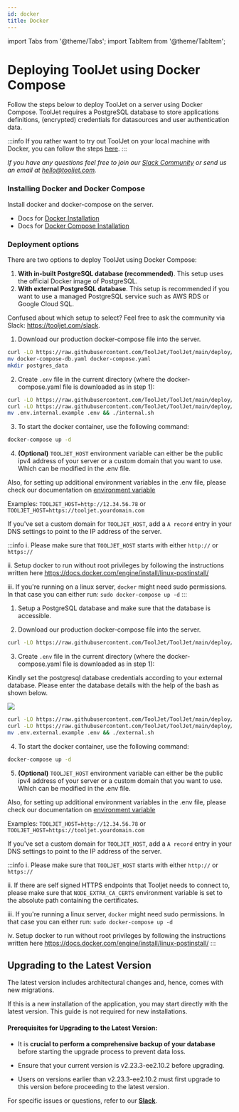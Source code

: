```yaml
---
id: docker
title: Docker
---
```


import Tabs from '@theme/Tabs';
import TabItem from '@theme/TabItem';

# Deploying ToolJet using Docker Compose

Follow the steps below to deploy ToolJet on a server using Docker Compose. ToolJet requires a PostgreSQL database to store applications definitions, (encrypted) credentials for datasources and user authentication data.

:::info
If you rather want to try out ToolJet on your local machine with Docker, you can follow the steps [here](/docs/2.0.0/setup/try-tooljet).
:::

*If you have any questions feel free to join our [Slack Community](https://tooljet.com/slack) or send us an email at hello@tooljet.com.*

### Installing Docker and Docker Compose
Install docker and docker-compose on the server.
   - Docs for [Docker Installation](https://docs.docker.com/engine/install/)
   - Docs for [Docker Compose Installation](https://docs.docker.com/compose/install/)

### Deployment options

There are two options to deploy ToolJet using Docker Compose:
1. **With in-built PostgreSQL database (recommended)**. This setup uses the official Docker image of PostgreSQL.
2.   **With external PostgreSQL database**. This setup is recommended if you want to use a managed PostgreSQL service such as AWS RDS or Google Cloud SQL.

Confused about which setup to select? Feel free to ask the community via Slack: https://tooljet.com/slack.


<Tabs>
  <TabItem value="with-in-built-postgres" label="With in-built PostgreSQL" default>

  1. Download our production docker-compose file into the server.
  ```bash
  curl -LO https://raw.githubusercontent.com/ToolJet/ToolJet/main/deploy/docker/docker-compose-db.yaml
  mv docker-compose-db.yaml docker-compose.yaml
  mkdir postgres_data
  ```

  2. Create `.env` file in the current directory (where the docker-compose.yaml file is downloaded as in step 1):

  ```bash
  curl -LO https://raw.githubusercontent.com/ToolJet/ToolJet/main/deploy/docker/.env.internal.example
  curl -LO https://raw.githubusercontent.com/ToolJet/ToolJet/main/deploy/docker/internal.sh && chmod +x internal.sh
  mv .env.internal.example .env && ./internal.sh
  ```

  3. To start the docker container, use the following command:

  ```bash
  docker-compose up -d
  ```

  4. **(Optional)** `TOOLJET_HOST` environment variable can either be the public ipv4 address of your server or a custom domain that you want to use. Which can be modified in the .env file.

  Also, for setting up additional environment variables in the .env file, please check our documentation on [environment variable](/docs/setup/env-vars)

  Examples:
  `TOOLJET_HOST=http://12.34.56.78` or
  `TOOLJET_HOST=https://tooljet.yourdomain.com`
  
  If you've set a custom domain for `TOOLJET_HOST`, add a `A record` entry in your DNS settings to point to the IP address of the server. 

  :::info
  i. Please make sure that `TOOLJET_HOST` starts with either `http://` or `https://`

  ii. Setup docker to run without root privileges by following the instructions written here https://docs.docker.com/engine/install/linux-postinstall/

  iii. If you're running on a linux server, `docker` might need sudo permissions. In that case you can either run:
  `sudo docker-compose up -d`
  :::



  </TabItem>
  <TabItem value="with-external-postgres" label="With external PostgreSQL">

  1. Setup a PostgreSQL database and make sure that the database is accessible.

  2. Download our production docker-compose file into the server.
  ```bash
  curl -LO https://raw.githubusercontent.com/ToolJet/ToolJet/main/deploy/docker/docker-compose.yaml
  ```

  3. Create `.env` file in the current directory (where the docker-compose.yaml file is downloaded as in step 1):

  Kindly set the postgresql database credentials according to your external database. Please enter the database details with the help of the bash as shown below.

  <div style={{textAlign: 'center'}}>

  <img className="screenshot-full" src="/img/setup/docker/bash.gif"/>

  </div> 

  ```bash
  curl -LO https://raw.githubusercontent.com/ToolJet/ToolJet/main/deploy/docker/.env.external.example
  curl -LO https://raw.githubusercontent.com/ToolJet/ToolJet/main/deploy/docker/external.sh && chmod +x external.sh
  mv .env.external.example .env && ./external.sh
  ```

  4. To start the docker container, use the following command:

  ```bash
  docker-compose up -d
  ```

  5. **(Optional)** `TOOLJET_HOST` environment variable can either be the public ipv4 address of your server or a custom domain that you want to use. Which can be modified in the .env file.

  Also, for setting up additional environment variables in the .env file, please check our documentation on [environment variable](/docs/setup/env-vars)

  Examples:
  `TOOLJET_HOST=http://12.34.56.78` or
  `TOOLJET_HOST=https://tooljet.yourdomain.com`
  
  If you've set a custom domain for `TOOLJET_HOST`, add a `A record` entry in your DNS settings to point to the IP address of the server.

  :::info
  i. Please make sure that `TOOLJET_HOST` starts with either `http://` or `https://`

  ii. If there are self signed HTTPS endpoints that Tooljet needs to connect to, please make sure that `NODE_EXTRA_CA_CERTS` environment variable is set to the absolute path containing the certificates.

  iii. If you're running a linux server, `docker` might need sudo permissions. In that case you can either run:
  `sudo docker-compose up -d`

  iv. Setup docker to run without root privileges by following the instructions written here https://docs.docker.com/engine/install/linux-postinstall/
:::

</TabItem>
</Tabs>

## Upgrading to the Latest Version

The latest version includes architectural changes and, hence, comes with new migrations.

If this is a new installation of the application, you may start directly with the latest version. This guide is not required for new installations.

#### Prerequisites for Upgrading to the Latest Version:

- It is **crucial to perform a comprehensive backup of your database** before starting the upgrade process to prevent data loss.

- Ensure that your current version is v2.23.3-ee2.10.2 before upgrading. 

- Users on versions earlier than v2.23.3-ee2.10.2 must first upgrade to this version before proceeding to the latest version.

For specific issues or questions, refer to our **[Slack](https://tooljet.slack.com/join/shared_invite/zt-25438diev-mJ6LIZpJevG0LXCEcL0NhQ#)**.





